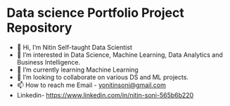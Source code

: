 # Data science Portfolio Project Repository




- 👋 Hi, I’m Nitin Self-taught Data Scientist
- 👀 I’m interested in Data Science, Machine Learning, Data Analytics and Business Intelligence.
- 🌱 I’m currently learning Machine Learning
- 💞️ I’m looking to collaborate on various DS and ML projects.
- 📫 How to reach me Email - yonitinsoni@gmail.com
- Linkedin- https://www.linkedin.com/in/nitin-soni-565b6b220

<!---
nitinsoni1/nitinsoni1 is a ✨ special ✨ repository because its `README.md` (this file) appears on your GitHub profile.
You can click the Preview link to take a look at your changes.
--->
